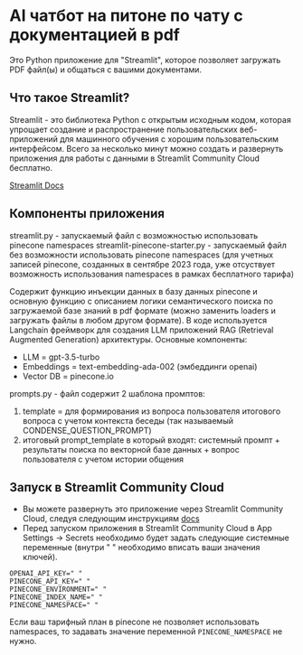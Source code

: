 # AI чатбот на питоне по чату с документацией в pdf

Это Python приложение для "Streamlit", которое позволяет загружать PDF файл(ы) и общаться с вашими документами.

## Что такое Streamlit?

Streamlit - это библиотека Python с открытым исходным кодом, которая упрощает создание и распространение пользовательских веб-приложений для машинного обучения c хорошим пользовательским интерфейсом. Всего за несколько минут можно создать и развернуть приложения для работы с данными в Streamlit Community Cloud бесплатно.

[Streamlit Docs](https://docs.streamlit.io/)

## Компоненты приложения

streamlit.py - запускаемый файл c возможностью использовать pinecone namespaces
streamlit-pinecone-starter.py - запускаемый файл без возможности использовать pinecone namespaces (для учетных записей pinecone, созданных в сентябре 2023 года, уже отсуствует возможность использования namespaces в рамках бесплатного тарифа)

Содержит функцию инъекции данных в базу данных pinecone и основную функцию с описанием логики семантического поиска по загружаемой базе знаний в pdf формате (можно заменить loaders и загружать файлы в любом другом формате). 
В коде используется Langchain фреймворк для создания LLM приложений RAG (Retrieval Augmented Generation) архитектуры.
Основные компоненты:
- LLM = gpt-3.5-turbo
- Embeddings = text-embedding-ada-002 (эмбеддинги openai)
- Vector DB = pinecone.io

prompts.py - файл содержит 2 шаблона промптов: 
1) template = для формирования из вопроса пользователя итогового вопроса с учетом контекста беседы (так называемый CONDENSE_QUESTION_PROMPT)
2) итоговый prompt_template в который входят: системный промпт + результаты поиска по векторной базе данных + вопрос пользователя с учетом истории общения
      
## Запуск в Streamlit Community Cloud

- Вы можете развернуть это приложение через Streamlit Community Cloud, следуя следующим инструкциям [docs](https://docs.streamlit.io/streamlit-community-cloud/get-started)
- Перед запуском приложения в Streamlit Community Cloud в App Settings -> Secrets необходимо будет задать следующие системные переменные (внутри " " необходимо вписать ваши значения ключей).
```
OPENAI_API_KEY=" "
PINECONE_API_KEY=" "
PINECONE_ENVIRONMENT=" "
PINECONE_INDEX_NAME=" "
PINECONE_NAMESPACE=" "
```
Если ваш тарифный план в pinecone не позволяет использовать namespaces, то задавать значение переменной `PINECONE_NAMESPACE` не нужно.
